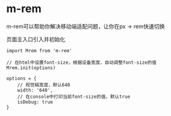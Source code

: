 # m-rem

m-rem可以帮助你解决移动端适配问题，让你在px -> rem快速切换

页面主入口引入并初始化
```
import Mrem from 'm-rem'

// 在html中设置font-size，根据设备宽度，自动调整font-size的值
Mrem.init(options)

options = {
    // 视觉稿宽度，默认640
    width: '640',
    // 在console中打印当前font-size的值，默认true
    isDebug: true
}
```

